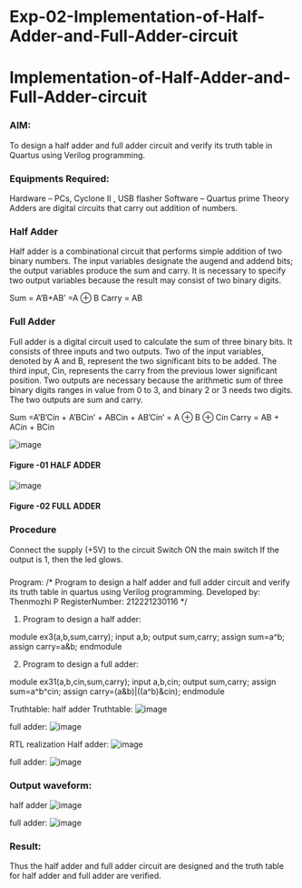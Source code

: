 # Exp-02-Implementation-of-Half-Adder-and-Full-Adder-circuit

# Implementation-of-Half-Adder-and-Full-Adder-circuit
### AIM:
To design a half adder and full adder circuit and verify its truth table in Quartus using Verilog programming.

### Equipments Required:
Hardware – PCs, Cyclone II , USB flasher
Software – Quartus prime
Theory
Adders are digital circuits that carry out addition of numbers.

### Half Adder
Half adder is a combinational circuit that performs simple addition of two binary numbers. The input variables designate the augend and addend bits; the output variables produce the sum and carry. It is necessary to specify two output variables because the result may consist of two binary digits.

Sum = A’B+AB’ =A ⊕ B Carry = AB

### Full Adder
Full adder is a digital circuit used to calculate the sum of three binary bits. It consists of three inputs and two outputs. Two of the input variables, denoted by A and B, represent the two significant bits to be added. The third input, Cin, represents the carry from the previous lower significant position. Two outputs are necessary because the arithmetic sum of three binary digits ranges in value from 0 to 3, and binary 2 or 3 needs two digits. The two outputs are sum and carry.

Sum =A’B’Cin + A’BCin’ + ABCin + AB’Cin’ = A ⊕ B ⊕ Cin Carry = AB + ACin + BCin

 ![image](https://user-images.githubusercontent.com/36288975/163552156-a13e5a56-c638-4110-97d9-8896907c8d25.png)

#### Figure -01 HALF ADDER 


![image](https://user-images.githubusercontent.com/36288975/163552057-b3547877-6d07-45b4-b7e0-bcfebfad9e1d.png)

#### Figure -02 FULL ADDER 

### Procedure

Connect the supply (+5V) to the circuit
Switch ON the main switch
If the output is 1, then the led glows.
### 
Program:
/*
Program to design a half adder and full adder circuit and verify its truth table in quartus using Verilog programming.
Developed by: Thenmozhi P
RegisterNumber:  212221230116
*/
1. Program to design a half adder:

module ex3(a,b,sum,carry);
input a,b;
output sum,carry;
assign sum=a^b;
assign carry=a&b;
endmodule 

2. Program to design a full adder:

module ex31(a,b,cin,sum,carry);
input a,b,cin;
output sum,carry;
assign sum=a^b^cin;
assign carry=(a&b)|((a^b)&cin);
endmodule

Truthtable:
half adder Truthtable:
![image](https://github.com/Balaji-jj/Exp-02-Implementation-of-Half-Adder-and-Full-Adder-circuit/assets/142155013/5eb8cf7a-4aa1-4b93-b0c5-9bcf78499c09)

full adder:
![image](https://github.com/Balaji-jj/Exp-02-Implementation-of-Half-Adder-and-Full-Adder-circuit/assets/142155013/6b929f04-ad57-4fcc-a2a9-113d46513170)

RTL realization
Half adder:
![image](https://github.com/Balaji-jj/Exp-02-Implementation-of-Half-Adder-and-Full-Adder-circuit/assets/142155013/880a40ac-822d-4fd8-8d7d-85370f9e19ba)


full adder:
![image](https://github.com/Balaji-jj/Exp-02-Implementation-of-Half-Adder-and-Full-Adder-circuit/assets/142155013/1d0cd8ae-6dc3-4601-9f2c-b313782617fb)

### Output waveform:
half adder
![image](https://github.com/Balaji-jj/Exp-02-Implementation-of-Half-Adder-and-Full-Adder-circuit/assets/142155013/483d56b8-3f55-4a44-9893-f1231531d188)

full adder:
![image](https://github.com/Balaji-jj/Exp-02-Implementation-of-Half-Adder-and-Full-Adder-circuit/assets/142155013/684419de-d236-4769-92cc-b1c20582d059)

### Result:
Thus the half adder and full adder circuit are designed and the truth table for half adder and full adder are verified.

